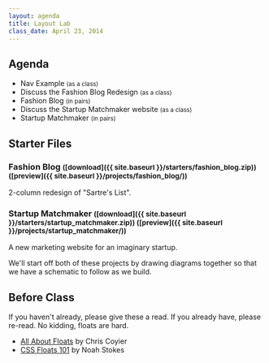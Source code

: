 ```yaml
---
layout: agenda
title: Layout Lab
class_date: April 23, 2014
---
```


Agenda
------

* Nav Example <small>(as a class)</small>
* Discuss the Fashion Blog Redesign <small>(as a class)</small>
* Fashion Blog <small>(in pairs)</small>
* Discuss the Startup Matchmaker website <small>(as a class)</small>
* Startup Matchmaker <small>(in pairs)</small>


Starter Files
-------------

### Fashion Blog <small>([download]({{ site.baseurl }}/starters/fashion_blog.zip)) ([preview]({{ site.baseurl }}/projects/fashion_blog/))</small>

2-column redesign of "Sartre's List".

### Startup Matchmaker <small>([download]({{ site.baseurl }}/starters/startup_matchmaker.zip)) ([preview]({{ site.baseurl }}/projects/startup_matchmaker/))</small>

A new marketing website for an imaginary startup.

We'll start off both of these projects by drawing diagrams together so that we have a schematic to follow as we build.


Before Class
------------

If you haven't already, please give these a read. If you already have, please re-read. No kidding, floats are hard.

* [All About Floats](http://css-tricks.com/all-about-floats/) by Chris Coyier
* [CSS Floats 101](http://alistapart.com/article/css-floats-101) by Noah Stokes
